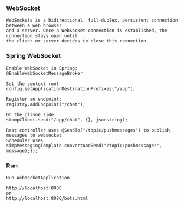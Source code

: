 ### WebSocket
	WebSockets is a bidirectional, full-duplex, persistent connection between a web browser 
 	and a server. Once a WebSocket connection is established, the connection stays open until 
	the client or server decides to close this connection.
 
### Spring WebSocket
	Enable WebSocket in Spring:
 	@EnableWebSocketMessageBroker

	Set the context root
 	config.setApplicationDestinationPrefixes("/app");

	Register an endpoint:
	registry.addEndpoint("/chat");

	On the clisne side:
	stompClient.send("/app/chat", {}, jsonstring);
 
	Rest controller uses @SendTo("/topic/pushmessages") to publish messages to websocket
	Scheduler uses simpMessagingTemplate.convertAndSend("/topic/pushmessages", message);});
 
### Run
	Run WebsocketApplication
	
	http://localhost:8080
	or 
	http://localhost:8080/bots.html
	
